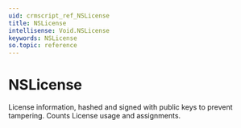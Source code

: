 ```yaml
---
uid: crmscript_ref_NSLicense
title: NSLicense
intellisense: Void.NSLicense
keywords: NSLicense
so.topic: reference
---
```


# NSLicense

License information, hashed and signed with public keys to prevent tampering. Counts License usage and assignments.
